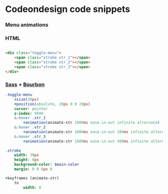 Codeondesign code snippets
============

### Menu animations

### HTML
```html

<div class="toggle-menu">
    <span class="stroke str_1"></span>
    <span class="stroke str_2"></span>
    <span class="stroke str_3"></span>
</div>
```
### [Sass](http://sass-lang.com/) + [Bourbon](http://bourbon.io/)
``` sass
.toggle-menu
    +size(30px)
    +position(absolute, 20px 0 0 20px)
    cursor: pointer
    z-index: 9999
    &:hover .str_1
        +animation(animate-str 1000ms ease-in-out infinite alternate)
    &:hover .str_2
        +animation(animate-str 1000ms ease-in-out 200ms infinite alternate)
    &:hover .str_3
        +animation(animate-str 1000ms ease-in-out 400ms infinite alternate)
    
.stroke
    width: 30px
    height: 6px
    background-color: $main-color
    margin: 0 0 6px 0

+keyframes (animate-str)
    to
        width: 0

```
